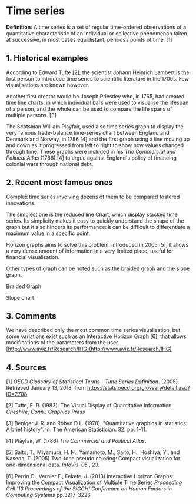 # Time series

**Definition**: A time series is a set of regular time-ordered observations of a quantitative characteristic of an individual or collective phenomenon taken at successive, in most cases equidistant, periods / points of time. [1]

## 1. Historical examples
According to Edward Tufte [2], the scientist Johann Heinrich Lambert is the first person to introduce time series to scientific literature in the 1700s. Few visualisations are known however.

Another first creator would be Joseph Priestley who, in 1765, had created time line charts, in which individual bars were used to visualise the lifespan of a person, and the whole can be used to compare the life spans of multiple persons. [3]
 
The Scotsman William Playfair, used also time series graph to display the very famous  trade-balance time-series chart between England and Denmark and Norway, in 1786 [4] and the first graph using a line moving up and down as it progressed from left to right to show how values changed through time. These graphs were included in his *The Commercial and Political Atlas* (1786) [4] to argue against England's policy of financing colonial wars through national debt.

 
## 2. Recent most famous ones
Complex time series involving dozens of them to be compared fostered innovations.

The simplest one is the reduced line Chart, which display stacked time series. Its simplicity makes it easy to quickly understand the shape of the graph but it also hinders its performance: it can be difficult to differentiate a maximum value in a specific point.

Horizon graphs aims to solve this problem: introduced in 2005 [5], it allows a very dense amount of information in a very limited place, useful for financial visualisation.

Other types of graph can be noted such as the braided graph and the slope graph.
 
Braided Graph

Slope chart

## 3. Comments
We have described only the most common time series visualisation, but some variations exist such as an Interactive Horizon Graph [6], that allows modifications of the parameters from the user. [http://www.aviz.fr/Research/IHG](http://www.aviz.fr/Research/IHG)

## 4. Sources

[1] *OECD Glossary of Statistical Terms - Time Series Definition*. (2005). Retrieved January 13, 2018, from https://stats.oecd.org/glossary/detail.asp?ID=2708

[2] Tufte, E. R. (1983). The Visual Display of Quantitative Information. *Cheshire, Conn.: Graphics Press*

[3] Beniger J. R. and Robyn D L. (1978). "Quantitative graphics in statistics: A brief history". In: The American Statistician. 32: pp. 1–11. 

[4] Playfair, W. (1786) *The Commercial and Political Atlas*.

[5] Saito, T., Miyamura, H. N., Yamamoto, M., Saito, H., Hoshiya, Y., and Kaseda, T. (2005) Two-tone pseudo coloring: Compact visualization for one-dimensional data. *InfoVis ’05* , 23.

[6] Perrin C., Vernier F., Fekete, J. (2013) Interactive Horizon Graphs: Improving the Compact Visualization of Multiple Time Series *Proceeding CHI '13 Proceedings of the SIGCHI Conference on Human Factors in Computing Systems* pp.3217-3226
